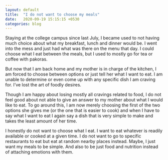 ```yaml
---
layout: default
title:  "I do not want to choose my meals"
date:   2020-09-19 15:15:15 +0530
categories: blog
---
```

Staying at the college campus since last July, I became used to not having much choice about what my breakfast, lunch and dinner would be. I went into the mess and just had what was there on the menu that day. I could choose what I eat between the meals, but I used to mostly go for tea or coffee with pakoras.

But now that I am back home and my mother is in charge of the kitchen, I am forced to choose between options or just tell her what I want to eat. I am unable to determine or even come up with any specific dish I am craving for. I’ve lost the art of foodly desires.

Though I am happy about losing mostly all cravings related to food, I do not feel good about not able to give an answer to my mother about what I would like to eat. To go around this, I am now merely choosing the first of the two options she gives me (or the one that is easier to cook) and when I have to say what I want to eat I again say a dish that is very simple to make and takes the least amount of her time.

I honestly do not want to choose what I eat. I want to eat whatever is readily available or cooked at a given time. I do not want to go to specific restaurants to eat but eat at random nearby places instead. Maybe, I just want my meals to be simple. And also to be just food and nutrition instead of attaching emotions with them.